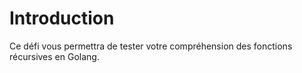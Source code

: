 # Introduction

Ce défi vous permettra de tester votre compréhension des fonctions récursives en Golang.
